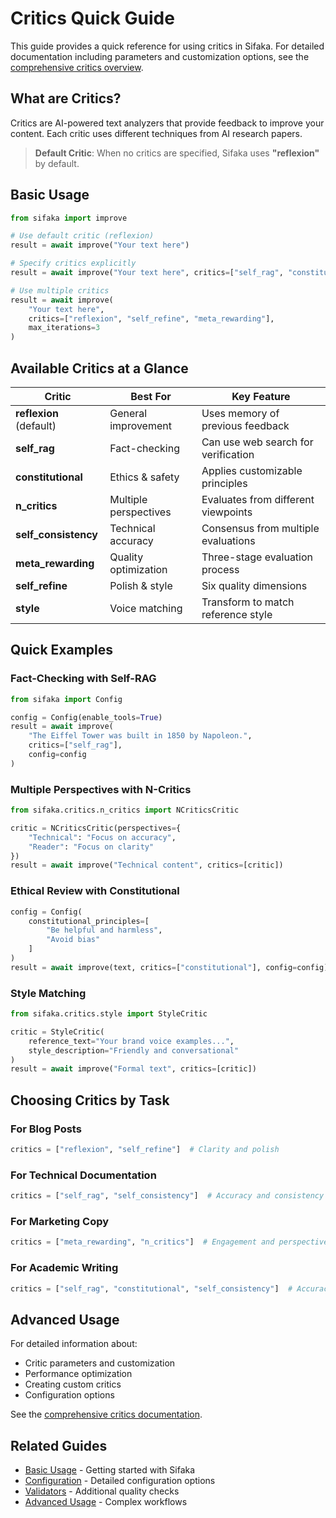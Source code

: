 # Critics Quick Guide

This guide provides a quick reference for using critics in Sifaka. For detailed documentation including parameters and customization options, see the [comprehensive critics overview](../critics/overview.md).

## What are Critics?

Critics are AI-powered text analyzers that provide feedback to improve your content. Each critic uses different techniques from AI research papers.

> **Default Critic**: When no critics are specified, Sifaka uses **"reflexion"** by default.

## Basic Usage

```python
from sifaka import improve

# Use default critic (reflexion)
result = await improve("Your text here")

# Specify critics explicitly
result = await improve("Your text here", critics=["self_rag", "constitutional"])

# Use multiple critics
result = await improve(
    "Your text here",
    critics=["reflexion", "self_refine", "meta_rewarding"],
    max_iterations=3
)
```

## Available Critics at a Glance

| Critic | Best For | Key Feature |
|--------|----------|-------------|
| **reflexion** (default) | General improvement | Uses memory of previous feedback |
| **self_rag** | Fact-checking | Can use web search for verification |
| **constitutional** | Ethics & safety | Applies customizable principles |
| **n_critics** | Multiple perspectives | Evaluates from different viewpoints |
| **self_consistency** | Technical accuracy | Consensus from multiple evaluations |
| **meta_rewarding** | Quality optimization | Three-stage evaluation process |
| **self_refine** | Polish & style | Six quality dimensions |
| **style** | Voice matching | Transform to match reference style |

## Quick Examples

### Fact-Checking with Self-RAG
```python
from sifaka import Config

config = Config(enable_tools=True)
result = await improve(
    "The Eiffel Tower was built in 1850 by Napoleon.",
    critics=["self_rag"],
    config=config
)
```

### Multiple Perspectives with N-Critics
```python
from sifaka.critics.n_critics import NCriticsCritic

critic = NCriticsCritic(perspectives={
    "Technical": "Focus on accuracy",
    "Reader": "Focus on clarity"
})
result = await improve("Technical content", critics=[critic])
```

### Ethical Review with Constitutional
```python
config = Config(
    constitutional_principles=[
        "Be helpful and harmless",
        "Avoid bias"
    ]
)
result = await improve(text, critics=["constitutional"], config=config)
```

### Style Matching
```python
from sifaka.critics.style import StyleCritic

critic = StyleCritic(
    reference_text="Your brand voice examples...",
    style_description="Friendly and conversational"
)
result = await improve("Formal text", critics=[critic])
```

## Choosing Critics by Task

### For Blog Posts
```python
critics = ["reflexion", "self_refine"]  # Clarity and polish
```

### For Technical Documentation
```python
critics = ["self_rag", "self_consistency"]  # Accuracy and consistency
```

### For Marketing Copy
```python
critics = ["meta_rewarding", "n_critics"]  # Engagement and perspectives
```

### For Academic Writing
```python
critics = ["self_rag", "constitutional", "self_consistency"]  # Accuracy and ethics
```

## Advanced Usage

For detailed information about:
- Critic parameters and customization
- Performance optimization
- Creating custom critics
- Configuration options

See the [comprehensive critics documentation](../critics/overview.md).

## Related Guides

- [Basic Usage](basic-usage.md) - Getting started with Sifaka
- [Configuration](configuration.md) - Detailed configuration options
- [Validators](validators.md) - Additional quality checks
- [Advanced Usage](advanced-usage.md) - Complex workflows
